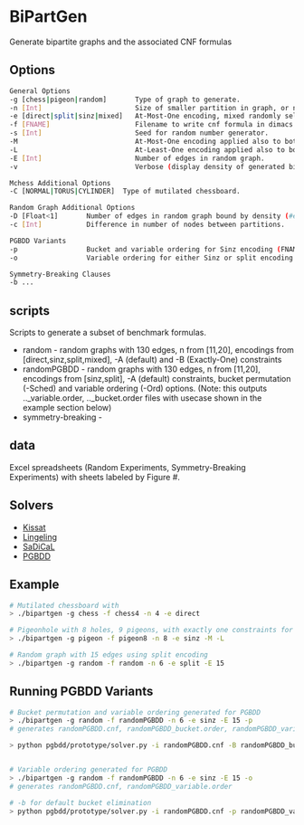 # BiPartGen
Generate bipartite graphs and the associated CNF formulas

## Options
```bash
General Options
-g [chess|pigeon|random]       Type of graph to generate.
-n [Int]                       Size of smaller partition in graph, or nxn board for chess?.
-e [direct|split|sinz|mixed]   At-Most-One encoding, mixed randomly selects encoding for each node.
-f [FNAME]                     Filename to write cnf formula in dimacs format.
-s [Int]                       Seed for random number generator.
-M                             At-Most-One encoding applied also to both partitions.
-L                             At-Least-One encoding applied also to both partitions.
-E [Int]                       Number of edges in random graph.
-v                             Verbose (display density of generated bipartite graph).

Mchess Additional Options
-C [NORMAL|TORUS|CYLINDER]  Type of mutilated chessboard.

Random Graph Additional Options
-D [Float<1]       Number of edges in random graph bound by density (#edges/#possible edges).
-c [Int]           Difference in number of nodes between partitions.

PGBDD Variants
-p                 Bucket and variable ordering for Sinz encoding (FNAME_bucket.order, FNAME_variable.order).
-o                 Variable ordering for either Sinz or split encoding (FNAME_variable.order).

Symmetry-Breaking Clauses
-b ...

```

## scripts
Scripts to generate a subset of benchmark formulas.
* random - random graphs with 130 edges, n from [11,20], encodings from [direct,sinz,split,mixed], -A (default) and -B (Exactly-One) constraints
* randomPGBDD - random graphs with 130 edges, n from [11,20], encodings from [sinz,split], -A (default) constraints, bucket permutation (-Sched) and variable ordering (-Ord) options. (Note: this outputs .._variable.order, .._bucket.order files with usecase shown in the example section below)
* symmetry-breaking - 


## data 
Excel spreadsheets (Random Experiments, Symmetry-Breaking Experiments) with sheets labeled by Figure #.

## Solvers
* [Kissat](https://github.com/arminbiere/kissat)
* [Lingeling](https://github.com/arminbiere/lingeling)
* [SaDiCaL](http://fmv.jku.at/sadical)
* [PGBDD](https://github.com/rebryant/pgbdd)

## Example
```bash
# Mutilated chessboard with 
> ./bipartgen -g chess -f chess4 -n 4 -e direct

# Pigeonhole with 8 holes, 9 pigeons, with exactly one constraints for each node using sinz
> ./bipartgen -g pigeon -f pigeon8 -n 8 -e sinz -M -L

# Random graph with 15 edges using split encoding
> ./bipartgen -g random -f random -n 6 -e split -E 15

```
## Running PGBDD Variants
```bash
# Bucket permutation and variable ordering generated for PGBDD
> ./bipartgen -g random -f randomPGBDD -n 6 -e sinz -E 15 -p
# generates randomPGBDD.cnf, randomPGBDD_bucket.order, randomPGBDD_variable.order

> python pgbdd/prototype/solver.py -i randomPGBDD.cnf -B randomPGBDD_bucket.order -p randomPGBDD_variable.order


# Variable ordering generated for PGBDD
> ./bipartgen -g random -f randomPGBDD -n 6 -e sinz -E 15 -o
# generates randomPGBDD.cnf, randomPGBDD_variable.order

# -b for default bucket elimination 
> python pgbdd/prototype/solver.py -i randomPGBDD.cnf -p randomPGBDD_variable.order -b
```
